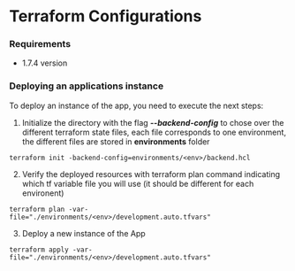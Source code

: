 # Terraform Configurations

### Requirements
- 1.7.4 version
### Deploying an applications instance

To deploy an instance of the app, you need to execute the next steps:

1. Initialize the directory with the flag **_--backend-config_** to chose over the different terraform state files, each file corresponds to one environment, the different files are stored in **environments** folder
```
terraform init -backend-config=environments/<env>/backend.hcl
```

2. Verify the deployed resources with terraform plan command indicating which tf variable file you will use (it should be different for each environent)

```
terraform plan -var-file="./environments/<env>/development.auto.tfvars"
```

3. Deploy a new instance of the App

```
terraform apply -var-file="./environments/<env>/development.auto.tfvars"
```